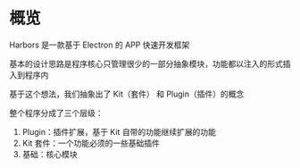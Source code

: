 # 概览

Harbors 是一款基于 Electron 的 APP 快速开发框架

基本的设计思路是程序核心只管理很少的一部分抽象模块，功能都以注入的形式插入到程序内

基于这个想法，我们抽象出了 Kit（套件） 和 Plugin（插件）的概念

整个程序分成了三个层级：

1. Plugin：插件扩展，基于 Kit 自带的功能继续扩展的功能
2. Kit 套件：一个功能必须的一些基础插件
3. 基础：核心模块
